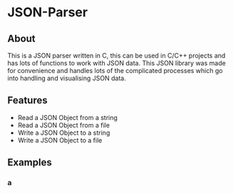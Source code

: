 
# JSON-Parser

## About
This is a JSON parser written in C, this can be used in C/C++ projects and has lots of functions to work with JSON data. This JSON library was made for convenience and handles lots of the complicated processes which go into handling and visualising JSON data. 

## Features
- Read a JSON Object from a string
- Read a JSON Object from a file
- Write a JSON Object to a string
- Write a JSON Object to a file

## Examples

### a
